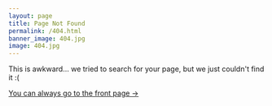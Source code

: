 ```yaml
---
layout: page
title: Page Not Found
permalink: /404.html
banner_image: 404.jpg
image: 404.jpg
---
```


This is awkward... we tried to search for your page, but we just couldn't find it :( <br />

<a class="error-link" href="{{ site.baseurl }}/">You can always go to the front page &rarr;</a>
